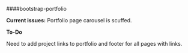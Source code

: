 ####bootstrap-portfolio

**Current issues:**
Portfolio page carousel is scuffed.

**To-Do**

Need to add project links to portfolio and footer for all pages with links.



